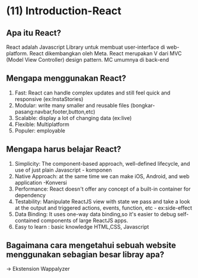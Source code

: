 # (11) Introduction-React

## Apa itu React?
React adalah Javascript Library untuk membuat user-interface di web-platform. React dikembangkan oleh Meta. React merupakan V dari MVC (Model View Controller) design pattern. MC umumnya di back-end

## Mengapa menggunakan React?
1. Fast: React can handle complex updates and still feel quick and responsive (ex:InstaStories)
2. Modular: write many smaller and reusable files (bongkar-pasang:navbar,footer,button,etc)
3. Scalable: display a lot of changing data (ex:live)
4. Flexible: Multiplatform
5. Populer: employable

## Mengapa harus belajar React?
1. Simplicity: The component-based approach, well-defined lifecycle, and use of just plain Javascript - komponen
2. Native Approach: at the same time we can make iOS, Android, and web application -Konversi
3. Performance: React doesn't offer any concept of a built-in container for dependency 
4. Testability: Manipulate ReactJS view with state we pass and take a look at the output and triggered actions, events, function, etc - ex:side-effect
5. Data Binding: It uses one-way data binding,so it's easier to debug self-contained components of large ReactJS apps.
6. Easy to learn : basic knowledge HTML,CSS, Javascript

## Bagaimana cara mengetahui sebuah website menggunakan sebagian besar libray apa?
-> Ekstension Wappalyzer

